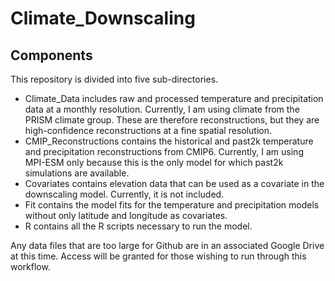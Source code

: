 # Climate_Downscaling

## Components

This repository is divided into five sub-directories. 

* Climate_Data includes raw and processed temperature and precipitation data at a monthly resolution. Currently, I am using climate from the PRISM climate group. These are therefore reconstructions, but they are high-confidence reconstructions at a fine spatial resolution.
* CMIP_Reconstructions contains the historical and past2k temperature and precipitation reconstructions from CMIP6. Currently, I am using MPI-ESM only because this is the only model for which past2k simulations are available.
* Covariates contains elevation data that can be used as a covariate in the downscaling model. Currently, it is not included.
* Fit contains the model fits for the temperature and precipitation models without only latitude and longitude as covariates.
* R contains all the R scripts necessary to run the model.

Any data files that are too large for Github are in an associated Google Drive at this time. Access will be granted for those wishing to run through this workflow.